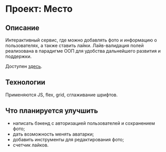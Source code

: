 # Проект: Место
## Описание
Интерактивный сервис, где можно добавлять фото и информацию о пользователях, а также ставить лайки. Лайв-валидация полей реализована в парадигме ООП для удобства дальнейшего развития и поддержки. 

Доступен [здесь](https://alexgusarov.github.io/mesto/). 

## Технологии
Применяются JS, flex, grid, сглаживание шрифтов. 

## Что планируется улучшить
* написать бэкенд с авторизацией пользователей и сохранением фото;
* дать возможность менять аватарки;
* добавить инструменты для редактирования фото;
* счетчик лайков.

